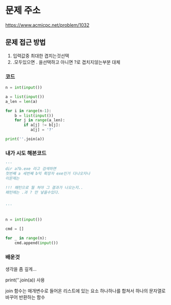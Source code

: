 # 문제 주소
https://www.acmicpc.net/problem/1032	

## 문제 접근 방법
1) 입력값중 최대한 겹치는것선택
2) .모두있으면 . 을선택하고 아니면 ?로 겹치지않는부분 대체

### 코드
```python
n = int(input())

a = list(input())
a_len = len(a)

for i in range(n-1):
    b = list(input())
    for j in range(a_len):
        if a[j] != b[j]:
           a[j] = '?'

print(''.join(a))
```

### 내가 시도 해본코드 

```python
'''
dir a?b.exe 라고 검색하면
첫번째 a 세번째 b익 확장자 exe인거 다나오자나
이문제는

!!! 패턴으로 뭘 쳐야 그 결과가 나오는지..
패턴에는 .과 ? 만 넣을수있다.


'''


n = int(input())

cmd = []

for _ in range(n):
    cmd.append(input())


```

### 배운것
생각을 좀 깊게... <br>

print(''.join(a)) 사용 <br>

join 함수는 매개변수로 들어온 리스트에 있는 요소 하나하나를 합쳐서 하나의 문자열로 바꾸어 반환하는 함수

